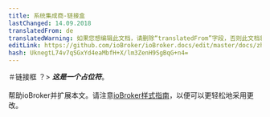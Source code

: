 ```yaml
---
title: 系统集成商-链接盒
lastChanged: 14.09.2018
translatedFrom: de
translatedWarning: 如果您想编辑此文档，请删除“translatedFrom”字段，否则此文档将再次自动翻译
editLink: https://github.com/ioBroker/ioBroker.docs/edit/master/docs/zh-cn/integrators/linkbox.md
hash: UknegtL74v7qSGxYd4eaMbfH+X/lm3ZenH9SgBqG+n4=
---
```

＃链接框
？&gt; ***这是一个占位符***。<br><br>帮助ioBroker并扩展本文。请注意[ioBroker样式指南](https://www.iobroker.net/#de/documentation/community/styleguidedoc.md)，以便可以更轻松地采用更改。